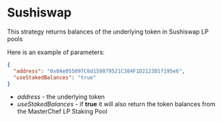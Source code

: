 # Sushiswap

This strategy returns balances of the underlying token in Sushiswap LP pools

Here is an example of parameters:

```json
{
  "address": "0x0Ae055097C6d159879521C384F1D2123D1f195e6",
  "useStakedBalances": "true"
}
```

- *address* - the underlying token
- *useStakedBalances* - if **true** it will also return the token balances from the MasterChef LP Staking Pool
